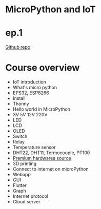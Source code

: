 # MicroPython and IoT
# ep.1
[Github repo](https://github.com/uncleengineer/micropython-iot)
# Course overview
- IoT introduction
- What's micro python
- EPS32, ESP8266
- Install 
- Thonny
- Hello world in MicroPython
- 3V 5V 12V 220V
- LED
- LCD
- OLED
- Switch
- Relay
- Temperature sensor
- DHT22, DHT11, Termocouple, PT100
- [Premium hardwares source](www.adafruit.com)
- 3D printing
- Connect to internet on microPython
- Webapp
- GUI
- Flutter
- Graph
- Internet protocol
- Cloud server